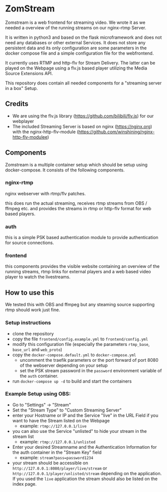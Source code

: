 # ZomStream
Zomstream is a web frontend for streaming video. We wrote it as we needed a overview of the running streams on our nginx-rtmp Server.

It is written in python3 and based on the flask microframework and does not need any databases or other external Services. It does not store any persistent data and its only configuration are some parameters in the docker compose file and a simple configuration file for the webfrontend.

It currently uses RTMP and http-flv for Stream Delivery. The latter can be played on the Webpage using a flv.js based player utilizing the Media Source Extensions API.

This repository does contain all needed components for a "streaming server in a box" Setup.

## Credits
 * We are using the flv.js library (https://github.com/bilibili/flv.js) for our webplayer
 * The included Streaming Server is based on nginx (https://nginx.org) with the nginx-http-flv-module (https://github.com/winshining/nginx-http-flv-modulee)

## Components
Zomstream is a multiple container setup which should be setup using docker-compose. It consists of the following components.

### nginx-rtmp
nginx webserver with rtmp/flv patches.

this does run the actual streaming, receives rtmp streams from OBS / ffmpeg etc. and provides the streams in rtmp or http-flv format for web based players.

### auth
this is a simple PSK based authentication module to provide authentication for source connections.

### frontend
this components provides the visible website containing an overview of the running streams, rtmp links for external players and a web based video player to watch the livestreams.

## How to use this
We tested this with OBS and ffmpeg but any steaming source supporting rtmp should work just fine.

### Setup instructions
* clone the repository
* copy the file `frontend/config.example.yml` to `frontend/config.yml`
* modify this configuration file (especially the parameters `rtmp_base`, `base_url` and `web_proto`)
* copy the `docker-compose.default.yml` to `docker-compose.yml`
  * uncomment the traefik parameters or the port forward of port 8080 of the webserver depending on your setup
  * set the PSK stream password in the `password` environment variable of the `auth` container.
* run `docker-compose up -d` to build and start the containers


### Example Setup using OBS:
* Go to "Settings" -> "Stream"
* Set the "Stream Type" to "Custom Streaming Server"
* enter your Hostname or IP and the Service "live" in the URL Field if you want to have the Stream listed on the Webpage
  * example: `rtmp://127.0.0.1/live`
* you can also use the Service "unlisted" to hide your stream in the stream list
  * example: `rtmp://127.0.0.1/unlisted`
* Enter your desired Streamname and the Authentication Information for the auth container in the "Stream Key" field
  * example: `stream?pass=password1234`
* your stream should be accessible on `http://127.0.0.1:8080/player/live/stream` or `http://127.0.0.1/player/unlisted/stream` depending on the application. If you used the `live` application the stream should also be listed on the index page.
